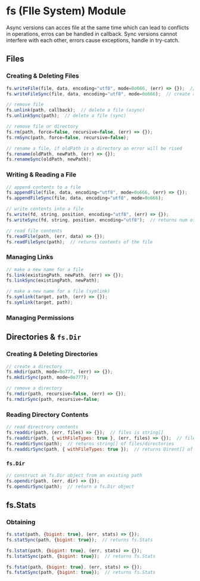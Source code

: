 # fs (FIle System) Module

Async versions can acces file at the same time which can lead to conflicts in operations, erros can be handled in callback.
Sync versions cannot interfere with each other, errors cause exceptions, handle in try-catch.

## Files

### Creating & Deleting Files

```js
fs.writeFile(file, data, encoding="utf8", mode=0o666, (err) => {});  // create a file (async)
fs.writeFileSync(file, data, encoding="utf8", mode=0o666);  // create a file (sync)

// remove file
fs.unlink(path, callback);  // delete a file (async)
fs.unlinkSync(path);  // delete a file (sync)

// remove file or directory
fs.rm(path, force=false, recursive=false, (err) => {});
fs.rmSync(path, force=false, recursive=false);

// rename a file, if oldPath is a directory an error will be rised
fs.rename(oldPath, newPath, (err) => {});
fs.renameSync(oldPath, newPath);
```

### Writing & Reading a File

```js
// append contents to a file
fs.appendFile(file, data, encoding="utf8", mode=0o666, (err) => {});
fs.appendFileSync(file, data, encoding="utf8", mode=0o666);

// write contents into a file
fs.write(fd, string, position, encoding="utf8", (err) => {});
fs.writeSync(fd, string, position, encoding="utf8");  // returns num of bytes written

// read file contents
fs.readFile(path, (err, data) => {});
fs.readFileSync(path);  // returns contents of the file
```

### Managing Links

```js
// make a new name for a file
fs.link(existingPath, newPath, (err) => {});
fs.linkSync(existingPath, newPath);

// make a new name for a file (symlink)
fs.symlink(target, path, (err) => {});
fs.symlink(target, path);
```

### Managing Permissions

## Directories & `fs.Dir`

### Creating & Deleting Directories

```js
// create a directory
fs.mkdir(path, mode=0o777, (err) => {});
fs.mkdirSync(path, mode=0o777);

// remove a directory
fs.rmdir(path, recursive=false, (err) => {});
fs.rmdirSync(path, recursive=false;
```

### Reading Directory Contents

```js
// read directrory contents
fs.readdir(path, (err, files) => {});  // files is string[]
fs.readdir(path, { withFileTypes: true }, (err, files) => {});  // files is Dirent[]
fs.readdirSync(path);  // returns string[] of files/directories
fs.readdirSync(path, { withFileTypes: true });  // returns Dirent[] of files/directories
```

### `fs.Dir`

```js
// construct an fs.Dir object from an existing path
fs.opendir(path, (err, dir) => {});
fs.opendirSync(path);  // return a fs.Dir object
```

## fs.Stats

### Obtaining

```js
fs.stat(path, {bigint: true}, (err, stats) => {});
fs.statSync(path, {bigint: true});  // returns fs.Stats

fs.lstat(path, {bigint: true}, (err, stats) => {});
fs.lstatSync(path, {bigint: true});  // returns fs.Stats

fs.fstat(path, {bigint: true}, (err, stats) => {});
fs.fstatSync(path, {bigint: true});  // returns fs.Stats
```
